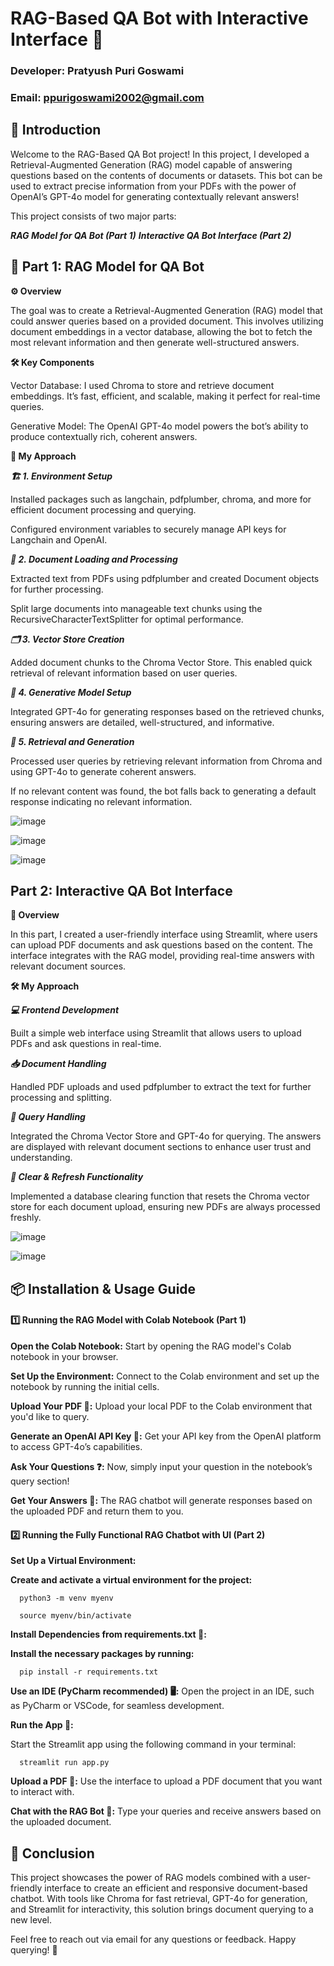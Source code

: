 # RAG-Based QA Bot with Interactive Interface 🚀

### Developer: Pratyush Puri Goswami
### Email: ppurigoswami2002@gmail.com

## 🌟 Introduction

Welcome to the RAG-Based QA Bot project! In this project, I developed a Retrieval-Augmented Generation (RAG) model capable of answering questions based on the contents of documents or datasets. This bot can be used to extract precise information from your PDFs with the power of OpenAI’s GPT-4o model for generating contextually relevant answers!

This project consists of two major parts:

***RAG Model for QA Bot (Part 1)***
***Interactive QA Bot Interface (Part 2)***

## 🧠 Part 1: RAG Model for QA Bot

**⚙️ Overview**

The goal was to create a Retrieval-Augmented Generation (RAG) model that could answer queries based on a provided document. This involves utilizing document embeddings in a vector database, allowing the bot to fetch the most relevant information and then generate well-structured answers.

**🛠️ Key Components**

Vector Database: I used Chroma to store and retrieve document embeddings. It’s fast, efficient, and scalable, making it perfect for real-time queries.

Generative Model: The OpenAI GPT-4o model powers the bot’s ability to produce contextually rich, coherent answers.

**🧩 My Approach**

***🏗️ 1. Environment Setup***

Installed packages such as langchain, pdfplumber, chroma, and more for efficient document processing and querying.

Configured environment variables to securely manage API keys for Langchain and OpenAI.

***📄 2. Document Loading and Processing***

Extracted text from PDFs using pdfplumber and created Document objects for further processing.

Split large documents into manageable text chunks using the RecursiveCharacterTextSplitter for optimal performance.

***🗂️ 3. Vector Store Creation***

Added document chunks to the Chroma Vector Store. This enabled quick retrieval of relevant information based on user queries.

***🤖 4. Generative Model Setup***

Integrated GPT-4o for generating responses based on the retrieved chunks, ensuring answers are detailed, well-structured, and informative.

***🔄 5. Retrieval and Generation***

Processed user queries by retrieving relevant information from Chroma and using GPT-4o to generate coherent answers.

If no relevant content was found, the bot falls back to generating a default response indicating no relevant information.

![image](https://github.com/user-attachments/assets/93838f8d-cab0-4e71-be74-dad85ccab306)

![image](https://github.com/user-attachments/assets/3f82ca71-be6f-429c-9635-154527782901)

![image](https://github.com/user-attachments/assets/ca2802e6-544d-4116-a872-fadeec91aebd)



## Part 2: Interactive QA Bot Interface

**🌟 Overview**

In this part, I created a user-friendly interface using Streamlit, where users can upload PDF documents and ask questions based on the content. The interface integrates with the RAG model, providing real-time answers with relevant document sources.

**🛠️ My Approach**

***💻 Frontend Development***

Built a simple web interface using Streamlit that allows users to upload PDFs and ask questions in real-time.

***📥 Document Handling***

Handled PDF uploads and used pdfplumber to extract the text for further processing and splitting.

***🧠 Query Handling***

Integrated the Chroma Vector Store and GPT-4o for querying. The answers are displayed with relevant document sections to enhance user trust and understanding.

***🔄 Clear & Refresh Functionality***

Implemented a database clearing function that resets the Chroma vector store for each document upload, ensuring new PDFs are always processed freshly.

![image](https://github.com/user-attachments/assets/880d3429-d454-4d65-a20d-ba13ae7f690a)

![image](https://github.com/user-attachments/assets/3f312d03-3575-446e-8002-2728cee17572)


## 📦 Installation & Usage Guide


#### 1️⃣ Running the RAG Model with Colab Notebook (Part 1)

**Open the Colab Notebook:** Start by opening the RAG model's Colab notebook in your browser.

**Set Up the Environment:** Connect to the Colab environment and set up the notebook by running the initial cells.

**Upload Your PDF 📄:** Upload your local PDF to the Colab environment that you'd like to query.

**Generate an OpenAI API Key 🔑:** Get your API key from the OpenAI platform to access GPT-4o’s capabilities.

**Ask Your Questions ❓:** Now, simply input your question in the notebook’s query section!

**Get Your Answers 🎉:** The RAG chatbot will generate responses based on the uploaded PDF and return them to you.




#### 2️⃣ Running the Fully Functional RAG Chatbot with UI (Part 2)

**Set Up a Virtual Environment:**

**Create and activate a virtual environment for the project:**

      python3 -m venv myenv  

      source myenv/bin/activate  

**Install Dependencies from requirements.txt 📜:**

**Install the necessary packages by running:**

      pip install -r requirements.txt  

**Use an IDE (PyCharm recommended) 🖥️:** Open the project in an IDE, such as PyCharm or VSCode, for seamless development.

**Run the App 🚀:** 

Start the Streamlit app using the following command in your terminal:

      streamlit run app.py  

**Upload a PDF 📂:** Use the interface to upload a PDF document that you want to interact with.

**Chat with the RAG Bot 💬:** Type your queries and receive answers based on the uploaded document.



## 🚀 Conclusion
This project showcases the power of RAG models combined with a user-friendly interface to create an efficient and responsive document-based chatbot. With tools like Chroma for fast retrieval, GPT-4o for generation, and Streamlit for interactivity, this solution brings document querying to a new level.

Feel free to reach out via email for any questions or feedback. Happy querying! 🎉
